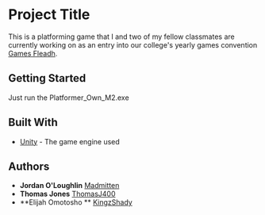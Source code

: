 # Project Title

This is a platforming game that I and two of my fellow classmates are currently working on as an entry into our college's yearly games convention [Games Fleadh](http://gamesfleadh.ie/).

## Getting Started

Just run the Platformer_Own_M2.exe

## Built With

* [Unity](https://unity3d.com/) - The game engine used

## Authors

* **Jordan O'Loughlin** [Madmitten](https://github.com/MadMitten)
* **Thomas Jones** [ThomasJ400](https://github.com/ThomasJ400)
* **Elijah Omotosho ** [KingzShady](https://github.com/KingzShady)
